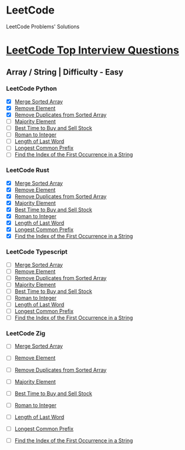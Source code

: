 # LeetCode
LeetCode Problems' Solutions

# [LeetCode Top Interview Questions](https://leetcode.com/studyplan/top-interview-150/)

## Array / String | Difficulty - Easy

### LeetCode Python
- [X] [Merge Sorted Array](https://leetcode.com/problems/merge-sorted-array)
- [X] [Remove Element](https://leetcode.com/problems/remove-element)
- [X] [Remove Duplicates from Sorted Array](https://leetcode.com/problems/remove-duplicates-from-sorted-array)
- [ ] [Majority Element](https://leetcode.com/problems/majority-element)
- [ ] [Best Time to Buy and Sell Stock](https://leetcode.com/problems/best-time-to-buy-and-sell-stock)
- [ ] [Roman to Integer](https://leetcode.com/problems/roman-to-integer)
- [ ] [Length of Last Word](https://leetcode.com/problems/length-of-last-word)
- [ ] [Longest Common Prefix](https://leetcode.com/problems/longest-common-prefix)
- [ ] [Find the Index of the First Occurrence in a String](https://leetcode.com/problems/find-the-index-of-the-first-occurrence-in-a-string)

### LeetCode Rust
- [X] [Merge Sorted Array](https://leetcode.com/problems/merge-sorted-array)
- [X] [Remove Element](https://leetcode.com/problems/remove-element)
- [X] [Remove Duplicates from Sorted Array](https://leetcode.com/problems/remove-duplicates-from-sorted-array)
- [X] [Majority Element](https://leetcode.com/problems/majority-element)
- [X] [Best Time to Buy and Sell Stock](https://leetcode.com/problems/best-time-to-buy-and-sell-stock)
- [X] [Roman to Integer](https://leetcode.com/problems/roman-to-integer)
- [X] [Length of Last Word](https://leetcode.com/problems/length-of-last-word)
- [X] [Longest Common Prefix](https://leetcode.com/problems/longest-common-prefix)
- [X] [Find the Index of the First Occurrence in a String](https://leetcode.com/problems/find-the-index-of-the-first-occurrence-in-a-string)

### LeetCode Typescript
- [ ] [Merge Sorted Array](https://leetcode.com/problems/merge-sorted-array)
- [ ] [Remove Element](https://leetcode.com/problems/remove-element)
- [ ] [Remove Duplicates from Sorted Array](https://leetcode.com/problems/remove-duplicates-from-sorted-array)
- [ ] [Majority Element](https://leetcode.com/problems/majority-element)
- [ ] [Best Time to Buy and Sell Stock](https://leetcode.com/problems/best-time-to-buy-and-sell-stock)
- [ ] [Roman to Integer](https://leetcode.com/problems/roman-to-integer)
- [ ] [Length of Last Word](https://leetcode.com/problems/length-of-last-word)
- [ ] [Longest Common Prefix](https://leetcode.com/problems/longest-common-prefix)
- [ ] [Find the Index of the First Occurrence in a String](https://leetcode.com/problems/find-the-index-of-the-first-occurrence-in-a-string)

### LeetCode Zig
- [ ] [Merge Sorted Array](https://leetcode.com/problems/merge-sorted-array)
- [ ] [Remove Element](https://leetcode.com/problems/remove-element)
- [ ] [Remove Duplicates from Sorted Array](https://leetcode.com/problems/remove-duplicates-from-sorted-array)
- [ ] [Majority Element](https://leetcode.com/problems/majority-element)
- [ ] [Best Time to Buy and Sell Stock](https://leetcode.com/problems/best-time-to-buy-and-sell-stock)
- [ ] [Roman to Integer](https://leetcode.com/problems/roman-to-integer)
- [ ] [Length of Last Word](https://leetcode.com/problems/length-of-last-word)
- [ ] [Longest Common Prefix](https://leetcode.com/problems/longest-common-prefix)
- [ ] [Find the Index of the First Occurrence in a String](https://leetcode.com/problems/find-the-index-of-the-first-occurrence-in-a-string)

